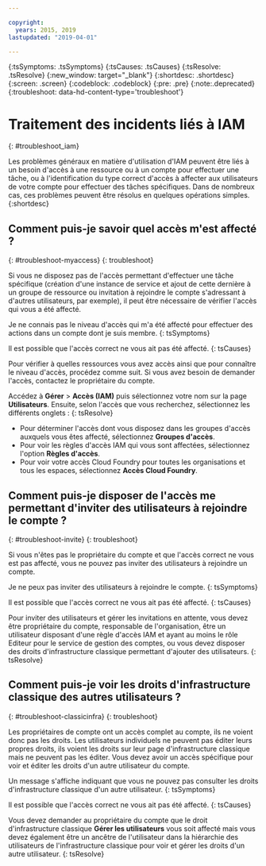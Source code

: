 ```yaml
---

copyright:
  years: 2015, 2019
lastupdated: "2019-04-01"

---
```


{:tsSymptoms: .tsSymptoms}
{:tsCauses: .tsCauses}
{:tsResolve: .tsResolve}
{:new_window: target="_blank"}
{:shortdesc: .shortdesc}
{:screen: .screen}
{:codeblock: .codeblock}
{:pre: .pre}
{:note:.deprecated}
{:troubleshoot: data-hd-content-type='troubleshoot'}

# Traitement des incidents liés à IAM
{: #troubleshoot_iam}

Les problèmes généraux en matière d'utilisation d'IAM peuvent être liés à un besoin d'accès à une ressource ou à un compte pour effectuer une tâche, ou à l'identification du type correct d'accès à affecter aux utilisateurs de votre compte pour effectuer des tâches spécifiques. Dans de nombreux cas, ces problèmes peuvent être résolus en quelques opérations simples.
{:shortdesc}

## Comment puis-je savoir quel accès m'est affecté ?
{: #troubleshoot-myaccess}
{: troubleshoot}

Si vous ne disposez pas de l'accès permettant d'effectuer une tâche spécifique (création d'une instance de service et ajout de cette dernière à un groupe de ressource ou invitation à rejoindre le compte s'adressant à d'autres utilisateurs, par exemple), il peut être nécessaire de vérifier l'accès qui vous a été affecté.

Je ne connais pas le niveau d'accès qui m'a été affecté pour effectuer des actions dans un compte dont je suis membre.
{: tsSymptoms}
   
Il est possible que l'accès correct ne vous ait pas été affecté.
{: tsCauses}

Pour vérifier à quelles ressources vous avez accès ainsi que pour connaître le niveau d'accès, procédez comme suit. Si vous avez besoin de demander l'accès, contactez le propriétaire du compte.

Accédez à **Gérer** &gt; **Accès (IAM)** puis sélectionnez votre nom sur la page **Utilisateurs**. Ensuite, selon l'accès que vous recherchez, sélectionnez les différents onglets :
{: tsResolve}

* Pour déterminer l'accès dont vous disposez dans les groupes d'accès auxquels vous êtes affecté, sélectionnez **Groupes d'accès**.
* Pour voir les règles d'accès IAM qui vous sont affectées, sélectionnez l'option **Règles d'accès**.
* Pour voir votre accès Cloud Foundry pour toutes les organisations et tous les espaces, sélectionnez **Accès Cloud Foundry**.


## Comment puis-je disposer de l'accès me permettant d'inviter des utilisateurs à rejoindre le compte ? 
{: #troubleshoot-invite}
{: troubleshoot}

Si vous n'êtes pas le propriétaire du compte et que l'accès correct ne vous est pas affecté, vous ne pouvez pas inviter des utilisateurs à rejoindre un compte. 

Je ne peux pas inviter des utilisateurs à rejoindre le compte.
{: tsSymptoms}
   
Il est possible que l'accès correct ne vous ait pas été affecté.
{: tsCauses}

Pour inviter des utilisateurs et gérer les invitations en attente, vous devez être propriétaire du compte, responsable de l'organisation, être un utilisateur disposant d'une règle d'accès IAM et ayant au moins le rôle Editeur pour le service de gestion des comptes, ou vous devez disposer des droits d'infrastructure classique permettant d'ajouter des utilisateurs.
{: tsResolve}


## Comment puis-je voir les droits d'infrastructure classique des autres utilisateurs ?
{: #troubleshoot-classicinfra}
{: troubleshoot}

Les propriétaires de compte ont un accès complet au compte, ils ne voient donc pas les droits. Les utilisateurs individuels ne peuvent pas éditer leurs propres droits, ils voient les droits sur leur page d'infrastructure classique mais ne peuvent pas les éditer. Vous devez avoir un accès spécifique pour voir et éditer les droits d'un autre utilisateur du compte.

Un message s'affiche indiquant que vous ne pouvez pas consulter les droits d'infrastructure classique d'un autre utilisateur.
{: tsSymptoms}
   
Il est possible que l'accès correct ne vous ait pas été affecté.
{: tsCauses}

Vous devez demander au propriétaire du compte que le droit d'infrastructure classique **Gérer les utilisateurs** vous soit affecté mais vous devez également être un ancêtre de l'utilisateur dans la hiérarchie des utilisateurs de l'infrastructure classique pour voir et gérer les droits d'un autre utilisateur.
{: tsResolve}
